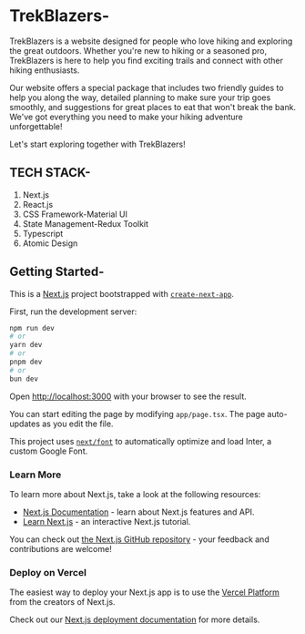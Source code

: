 # TrekBlazers-

TrekBlazers is a website designed for people who love hiking and exploring the great outdoors. Whether you're new to hiking or a seasoned pro, TrekBlazers is here to help you find exciting trails and connect with other hiking enthusiasts.

Our website offers a special package that includes two friendly guides to help you along the way, detailed planning to make sure your trip goes smoothly, and suggestions for great places to eat that won't break the bank. We've got everything you need to make your hiking adventure unforgettable!

Let's start exploring together with TrekBlazers!

## TECH STACK-

1. Next.js
2. React.js
3. CSS Framework-Material UI
4. State Management-Redux Toolkit
5. Typescript
6. Atomic Design

## Getting Started-

This is a [Next.js](https://nextjs.org/) project bootstrapped with [`create-next-app`](https://github.com/vercel/next.js/tree/canary/packages/create-next-app).

First, run the development server:

```bash
npm run dev
# or
yarn dev
# or
pnpm dev
# or
bun dev
```

Open [http://localhost:3000](http://localhost:3000) with your browser to see the result.

You can start editing the page by modifying `app/page.tsx`. The page auto-updates as you edit the file.

This project uses [`next/font`](https://nextjs.org/docs/basic-features/font-optimization) to automatically optimize and load Inter, a custom Google Font.

### Learn More

To learn more about Next.js, take a look at the following resources:

- [Next.js Documentation](https://nextjs.org/docs) - learn about Next.js features and API.
- [Learn Next.js](https://nextjs.org/learn) - an interactive Next.js tutorial.

You can check out [the Next.js GitHub repository](https://github.com/vercel/next.js/) - your feedback and contributions are welcome!

### Deploy on Vercel

The easiest way to deploy your Next.js app is to use the [Vercel Platform](https://vercel.com/new?utm_medium=default-template&filter=next.js&utm_source=create-next-app&utm_campaign=create-next-app-readme) from the creators of Next.js.

Check out our [Next.js deployment documentation](https://nextjs.org/docs/deployment) for more details.
